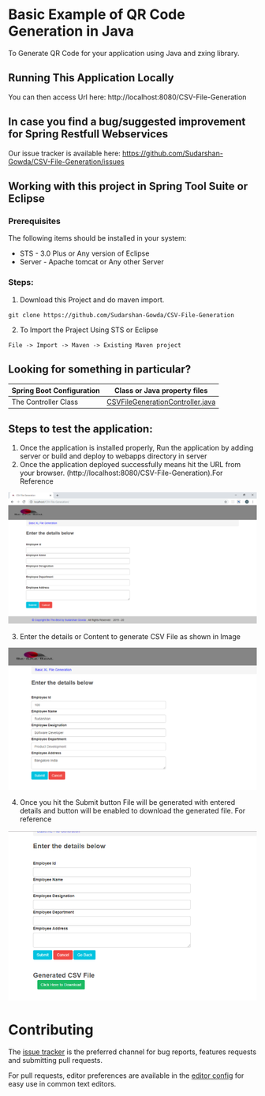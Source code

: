 # Basic Example of QR Code Generation in Java
  To Generate QR Code for your application using Java and zxing library.

## Running This Application Locally

You can then access Url here: http://localhost:8080/CSV-File-Generation


## In case you find a bug/suggested improvement for Spring Restfull Webservices
Our issue tracker is available here: https://github.com/Sudarshan-Gowda/CSV-File-Generation/issues


## Working with this project in Spring Tool Suite or Eclipse

### Prerequisites
The following items should be installed in your system:
* STS - 3.0 Plus or Any version of Eclipse
* Server - Apache tomcat or Any other Server

### Steps:

1) Download this Project and do maven import.
```
git clone https://github.com/Sudarshan-Gowda/CSV-File-Generation
```
2) To Import the Praject Using STS or Eclipse
```
File -> Import -> Maven -> Existing Maven project
```


## Looking for something in particular?

|Spring Boot Configuration | Class or Java property files  |
|--------------------------|---|
|The Controller Class | [CSVFileGenerationController.java](https://github.com/Sudarshan-Gowda/CSV-File-Generation/blob/master/src/main/java/com/star/sud/csv/controller/CSVFileGenerationController.java) |


## Steps to test the application:

1) Once the application is installed properly, Run the application by adding server or build and deploy to webapps directory in server
2) Once the application deployed successfully means hit the URL from your browser. (http://localhost:8080/CSV-File-Generation).For Reference 
<img src="https://github.com/Sudarshan-Gowda/CSV-File-Generation/blob/master/docs/picture1.png"/>

3) Enter the details or Content to generate CSV File as shown in Image 
<img src="https://github.com/Sudarshan-Gowda/CSV-File-Generation/blob/master/docs/picture2.png"/>

4) Once you hit the Submit button File will be generated with entered details and button will be enabled to download the generated file. For reference 
<img src="https://github.com/Sudarshan-Gowda/CSV-File-Generation/blob/master/docs/picture3.png"/>
   
# Contributing

The [issue tracker](https://github.com/Sudarshan-Gowda/CSV-File-Generation/issues) is the preferred channel for bug reports, features requests and submitting pull requests.

For pull requests, editor preferences are available in the [editor config](.editorconfig) for easy use in common text editors. 


